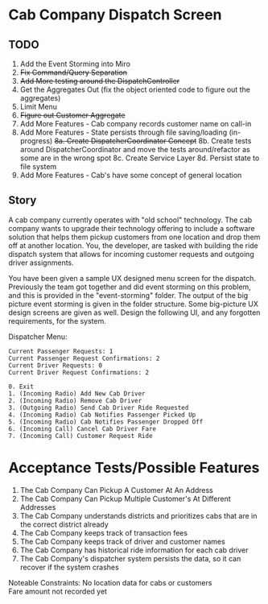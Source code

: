 # Cab Company Dispatch Screen

## TODO
1. Add the Event Storming into Miro
2. ~~Fix Command/Query Separation~~
3. ~~Add More testing around the DispatchController~~
4. Get the Aggregates Out (fix the object oriented code to figure out the aggregates)
5. Limit Menu
6. ~~Figure out Customer Aggregate~~
7. Add More Features - Cab company records customer name on call-in
8. Add More Features - State persists through file saving/loading (in-progress)
   ~~8a. Create DispatcherCoordinator Concept~~
    8b. Create tests around DispatcherCoordinator and move the tests around/refactor as some are in the wrong spot
    8c. Create Service Layer
    8d. Persist state to file system
8. Add More Features - Cab's have some concept of general location

## Story
A cab company currently operates with "old school" technology. The cab company wants to upgrade their technology offering
to include a software solution that helps them pickup customers from one location and drop them off at another location.
You, the developer, are tasked with building the ride dispatch system that allows for incoming customer requests and
outgoing driver assignments.

You have been given a sample UX designed menu screen for the dispatch. Previously the team got together and did event storming
on this problem, and this is provided in the "event-storming" folder. The output of the big picture event storming is given
in the folder structure. Some big-picture UX design screens are given as well. Design the following UI, and any
forgotten requirements, for the system.

Dispatcher Menu:
```
Current Passenger Requests: 1
Current Passenger Request Confirmations: 2
Current Driver Requests: 0
Current Driver Request Confirmations: 2
```
```
0. Exit
1. (Incoming Radio) Add New Cab Driver
2. (Incoming Radio) Remove Cab Driver
3. (Outgoing Radio) Send Cab Driver Ride Requested
4. (Incoming Radio) Cab Notifies Passenger Picked Up
5. (Incoming Radio) Cab Notifies Passenger Dropped Off
6. (Incoming Call) Cancel Cab Driver Fare
7. (Incoming Call) Customer Request Ride
```
# Acceptance Tests/Possible Features

1. The Cab Company Can Pickup A Customer At An Address  
2. The Cab Company Can Pickup Multiple Customer's At Different Addresses  
3. The Cab Company understands districts and prioritizes cabs that are in the correct district already
4. The Cab Company keeps track of transaction fees
5. The Cab Company keeps track of driver and customer names
6. The Cab Company has historical ride information for each cab driver
7. The Cab Company's dispatcher system persists the data, so it can recover if the system crashes

Noteable Constraints: 
No location data for cabs or customers  
Fare amount not recorded yet  
